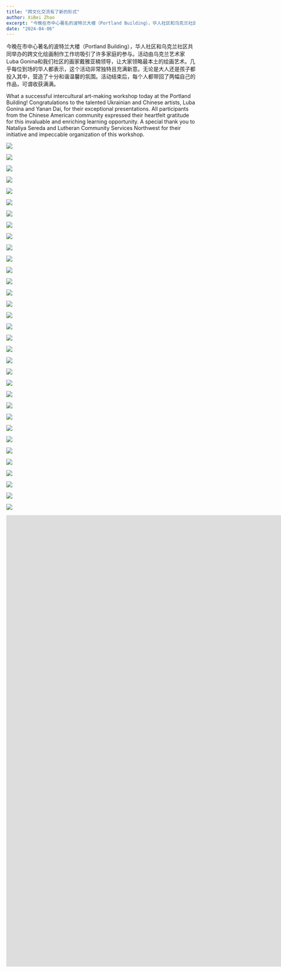 ```yaml
---
title: "跨文化交流有了新的形式"
author: XiBei Zhao
excerpt: "今晚在市中心著名的波特兰大楼（Portland Building），华人社区和乌克兰社区共同举办的跨文化绘画制作工作坊吸引了许多家庭的参与。活动由乌克兰艺术家Luba Gonina和我们社区的画家戴雅亚楠领导，让大家领略最本土的绘画艺术。几乎每位到场的华人都表示，这个活动非常独特且充满新意。无论是大人还是孩子都投入其中，营造了十分和谐温馨的氛围。活动结束后，每个人都带回了两幅自己的作品，可谓收获满满。"
date: "2024-04-06"
---
```


今晚在市中心著名的波特兰大楼（Portland Building），华人社区和乌克兰社区共同举办的跨文化绘画制作工作坊吸引了许多家庭的参与。活动由乌克兰艺术家Luba Gonina和我们社区的画家戴雅亚楠领导，让大家领略最本土的绘画艺术。几乎每位到场的华人都表示，这个活动非常独特且充满新意。无论是大人还是孩子都投入其中，营造了十分和谐温馨的氛围。活动结束后，每个人都带回了两幅自己的作品，可谓收获满满。

What a successful intercultural art-making workshop today at the Portland Building! Congratulations to the talented Ukrainian and Chinese artists, Luba Gonina and Yanan Dai, for their exceptional presentations. All participants from the Chinese American community expressed their heartfelt gratitude for this invaluable and enriching learning opportunity.
A special thank you to Nataliya Sereda and Lutheran Community Services Northwest for their initiative and impeccable organization of this workshop.

![](https://res.cloudinary.com/dhngj18do/image/upload/f_auto,q_auto/v1/images/436769395_411465758185179_4035740309668672504_n)

![](https://res.cloudinary.com/dhngj18do/image/upload/f_auto,q_auto/v1/images/436797849_411465808185174_1521050687937180687_n)

![](https://res.cloudinary.com/dhngj18do/image/upload/f_auto,q_auto/v1/images/436803227_411465848185170_8907859273058279823_n)

![](https://res.cloudinary.com/dhngj18do/image/upload/f_auto,q_auto/v1/images/436772159_411466108185144_2701508254470604382_n)

![](https://res.cloudinary.com/dhngj18do/image/upload/f_auto,q_auto/v1/images/437049545_411466621518426_7434137898892971505_n)

![](https://res.cloudinary.com/dhngj18do/image/upload/f_auto,q_auto/v1/images/436799437_411465884851833_4340977917116076518_n)

![](https://res.cloudinary.com/dhngj18do/image/upload/f_auto,q_auto/v1/images/436837007_411465911518497_5532492156946185829_n)

![](https://res.cloudinary.com/dhngj18do/image/upload/f_auto,q_auto/v1/images/436787567_411465964851825_2830500423953213716_n)

![](https://res.cloudinary.com/dhngj18do/image/upload/f_auto,q_auto/v1/images/436916078_411465994851822_8643862143852742817_n)

![](https://res.cloudinary.com/dhngj18do/image/upload/f_auto,q_auto/v1/images/436803189_411466011518487_7079341789171513614_n)

![](https://res.cloudinary.com/dhngj18do/image/upload/f_auto,q_auto/v1/images/436985503_411466064851815_122868351429347498_n)

![](https://res.cloudinary.com/dhngj18do/image/upload/f_auto,q_auto/v1/images/436658281_411466164851805_9218769122126061786_n)

![](https://res.cloudinary.com/dhngj18do/image/upload/f_auto,q_auto/v1/images/436782991_411466141518474_1227337642586002969_n)

![](https://res.cloudinary.com/dhngj18do/image/upload/f_auto,q_auto/v1/images/436658730_411466188185136_5147335409030033114_n)

![](https://res.cloudinary.com/dhngj18do/image/upload/f_auto,q_auto/v1/images/436788269_411466258185129_8001306238093101887_n)

![](https://res.cloudinary.com/dhngj18do/image/upload/f_auto,q_auto/v1/images/436768525_411466298185125_1531484376731258372_n)

![](https://res.cloudinary.com/dhngj18do/image/upload/f_auto,q_auto/v1/images/436753844_411466308185124_1897604810665137762_n)

![](https://res.cloudinary.com/dhngj18do/image/upload/f_auto,q_auto/v1/images/436769205_411466348185120_3317657478443215700_n)

![](https://res.cloudinary.com/dhngj18do/image/upload/f_auto,q_auto/v1/images/436732107_411466408185114_430724851894593524_n)

![](https://res.cloudinary.com/dhngj18do/image/upload/f_auto,q_auto/v1/images/436926784_411466441518444_2997969584478520751_n)

![](https://res.cloudinary.com/dhngj18do/image/upload/f_auto,q_auto/v1/images/436805276_411466488185106_6177307500626375619_n)

![](https://res.cloudinary.com/dhngj18do/image/upload/f_auto,q_auto/v1/images/436788270_411466544851767_1040677451385577132_n)

![](https://res.cloudinary.com/dhngj18do/image/upload/f_auto,q_auto/v1/images/436641586_411466564851765_4023782114462526394_n)

![](https://res.cloudinary.com/dhngj18do/image/upload/f_auto,q_auto/v1/images/436619017_411466638185091_1621186461107959218_n)

![](https://res.cloudinary.com/dhngj18do/image/upload/f_auto,q_auto/v1/images/436770046_411466658185089_2490122153339657590_n)

![](https://res.cloudinary.com/dhngj18do/image/upload/f_auto,q_auto/v1/images/436641628_411466734851748_3629138139831060753_n)

![](https://res.cloudinary.com/dhngj18do/image/upload/f_auto,q_auto/v1/images/436803168_411466794851742_7573864445878781559_n)

![](https://res.cloudinary.com/dhngj18do/image/upload/f_auto,q_auto/v1/images/436924781_411466761518412_6035708758826043148_n)

![](https://res.cloudinary.com/dhngj18do/image/upload/f_auto,q_auto/v1/images/436936218_411466861518402_8834668260401584136_n)

![](https://res.cloudinary.com/dhngj18do/image/upload/f_auto,q_auto/v1/images/436732137_411466824851739_2321598285232558701_n)

![](https://res.cloudinary.com/dhngj18do/image/upload/f_auto,q_auto/v1/images/436658747_411466908185064_8681651216570281367_n)

![](https://res.cloudinary.com/dhngj18do/image/upload/f_auto,q_auto/v1/images/436711273_411466931518395_3380179792773977157_n)

![](https://res.cloudinary.com/dhngj18do/image/upload/f_auto,q_auto/v1/images/436814145_411465768185178_8647747139990414173_n)

<iframe width="2135" height="1200" src="https://www.youtube.com/embed/Khx42rCQPiw" title="Intercultural Art Making Workshop" frameborder="0" allow="accelerometer; autoplay; clipboard-write; encrypted-media; gyroscope; picture-in-picture; web-share" referrerpolicy="strict-origin-when-cross-origin" allowfullscreen></iframe>
